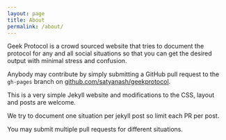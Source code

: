 ```yaml
---
layout: page
title: About
permalink: /about/
---
```


Geek Protocol is a crowd sourced website that tries to document the protocol for any and all social situations so that you can get the desired output with minimal stress and confusion.

Anybody may contribute by simply submitting a GitHub pull request to the `gh-pages` branch on [github.com/satyanash/geekprotocol](https://github.com/satyanash/geekprotocol).

This is a very simple Jekyll website and modifications to the CSS, layout and posts are welcome. 

We try to document one situation per jekyll post so limit each PR per post.

You may submit multiple pull requests for different situations.
